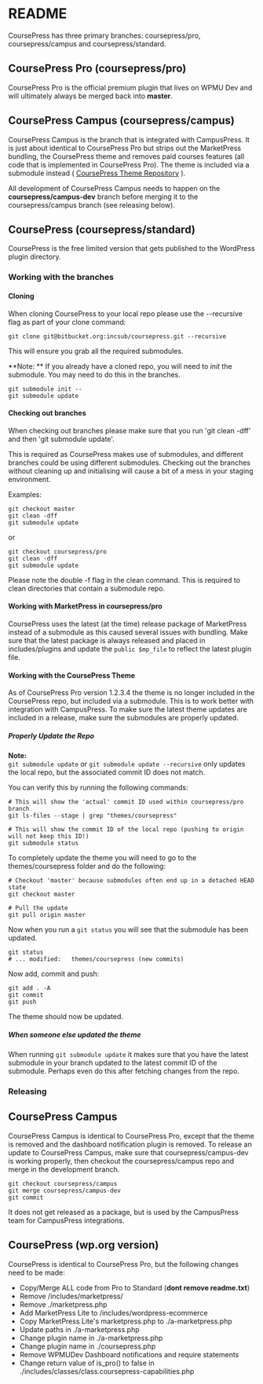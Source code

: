 # README #

CoursePress has three primary branches: coursepress/pro, coursepress/campus and coursepress/standard.

## CoursePress Pro (coursepress/pro)  

CoursePress Pro is the official premium plugin that lives on WPMU Dev and will ultimately always be merged back into **master**.

## CoursePress Campus (coursepress/campus)  

CoursePress Campus is the branch that is integrated with CampusPress.  It is just about identical to CoursePress Pro but strips out the MarketPress bundling, the CoursePress theme and removes paid courses features (all code that is implemented in CoursePress Pro).  The theme is included via a submodule instead ( [CoursePress Theme Repository](https://bitbucket.org/incsub/coursepress-theme/src) ).  

All development of CoursePress Campus needs to happen on the **coursepress/campus-dev** branch before merging it to the coursepress/campus branch (see releasing below).

## CoursePress (coursepress/standard)  

CoursePress is the free limited version that gets published to the WordPress plugin directory.

### Working with the branches

#### Cloning ####

When cloning CoursePress to your local repo please use the --recursive flag as part of your clone command:  

    git clone git@bitbucket.org:incsub/coursepress.git --recursive  

This will ensure you grab all the required submodules.  

**Note: ** If you already have a cloned repo, you will need to *init* the submodule.  You may need to do this in the branches.

    git submodule init --   
    git submodule update  

#### Checking out branches  

When checking out branches please make sure that you run 'git clean -dff' and then 'git submodule update'.  

This is required as CoursePress makes use of submodules, and different branches could be using different submodules. Checking out the branches without cleaning up and initialising will cause a bit of a mess in your staging environment.

Examples:

    git checkout master  
    git clean -dff  
    git submodule update  

or  

    git checkout coursepress/pro  
    git clean -dff  
    git submodule update  

Please note the double -f flag in the clean command. This is required to clean directories that contain a submodule repo.  

#### Working with MarketPress in coursepress/pro  

CoursePress uses the latest (at the time) release package of MarketPress instead of a submodule as this caused several issues with bundling. Make sure that the latest package is always released and placed in includes/plugins and update the `public $mp_file` to reflect the latest plugin file.

#### Working with the CoursePress Theme

As of CoursePress Pro version 1.2.3.4 the theme is no longer included in the CoursePress repo, but included via a submodule. This is to work better with integration with CampusPress.  To make sure the latest theme updates are included in a release, make sure the submodules are properly updated.

##### Properly Update the Repo

**Note:**  
`git submodule update` or `git submodule update --recursive` only updates the local repo, but the associated commit ID does not match.  

You can verify this by running the following commands:  

    # This will show the 'actual' commit ID used within coursepress/pro branch
	git ls-files --stage | grep "themes/coursepress"
	
	# This will show the commit ID of the local repo (pushing to origin will not keep this ID!)  
	git submodule status  

To completely update the theme you will need to go to the themes/coursepress folder and do the following:  

    # Checkout 'master' because submodules often end up in a detached HEAD state  
	git checkout master  
	
	# Pull the update  
	git pull origin master  

Now when you run a `git status` you will see that the submodule has been updated.

    git status
	# ... modified:   themes/coursepress (new commits)
	
Now add, commit and push:  

    git add . -A  
	git commit  
	git push  

The theme should now be updated.

##### When someone else updated the theme  

When running `git submodule update` it makes sure that you have the latest submodule in your branch updated to the latest commit ID of the submodule. Perhaps even do this after fetching changes from the repo.  

### Releasing

## CoursePress Campus

CoursePress Campus is identical to CoursePress Pro, except that the theme is removed and the dashboard notification plugin is removed.  To release an update to CoursePress Campus, make sure  that coursepress/campus-dev is working properly, then checkout the coursepress/campus repo and merge in the development branch.  

    git checkout coursepress/campus  
	git merge coursepress/campus-dev   
	git commit    

It does not get released as a package, but is used by the CampusPress team for CampusPress integrations.

## CoursePress (wp.org version)

CoursePress is identical to CoursePress Pro, but the following changes need to be made:  

* Copy/Merge ALL code from Pro to Standard (**dont remove readme.txt**)
* Remove /includes/marketpress/  
* Remove ./marketpress.php  
* Add MarketPress Lite to /includes/wordpress-ecommerce
* Copy MarketPress Lite's marketpress.php to ./a-marketpress.php  
* Update paths in ./a-marketpress.php  
* Change plugin name in ./a-marketpress.php  
* Change plugin name in ./coursepress.php  
* Remove WPMUDev Dashboard notifications and require statements  
* Change return value of is_pro() to false in ./includes/classes/class.coursepress-capabilities.php
